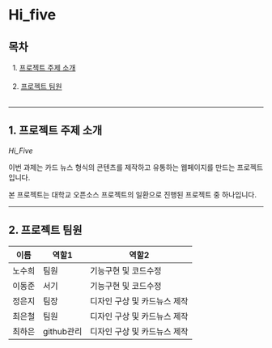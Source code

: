 # Hi_five

## 목차 

&nbsp;&nbsp;1.  [프로젝트 주제 소개](#about_project)<br>
<br>
&nbsp;&nbsp;2.  [프로젝트 팀원](#project_member)<br>
<br>

---

## <div id ="about_project"> 1. 프로젝트 주제 소개</div>

*Hi_Five*

이번 과제는 카드 뉴스 형식의 콘텐츠를 제작하고 유통하는 웹페이지를 만드는 프로젝트 입니다.

본 프로젝트는 대학교 오픈소스 프로젝트의 일환으로 진행된 프로젝트 중 하나입니다.

---

## <div id ="project_member"> 2. 프로젝트 팀원</div>

|   이름 |    역할1   |             역할2             |
|--------|------------|------------------------------|
| 노수희 |    팀원    |        기능구현 및 코드수정    |
| 이동준 |    서기    |        기능구현 및 코드수정    |
| 정은지 |    팀장    |   디자인 구상 및 카드뉴스 제작  |
| 최은철 |    팀원    |   디자인 구상 및 카드뉴스 제작  |
| 최하은 | github관리 |   디자인 구상 및 카드뉴스 제작  |
